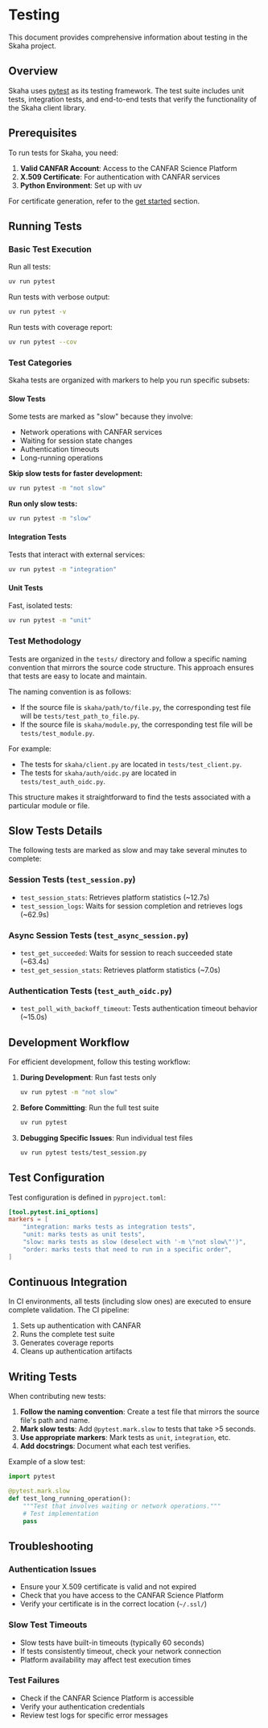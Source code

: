 # Testing

This document provides comprehensive information about testing in the Skaha project.

## Overview

Skaha uses [pytest](https://pytest.org/) as its testing framework. The test suite includes unit tests, integration tests, and end-to-end tests that verify the functionality of the Skaha client library.

## Prerequisites

To run tests for Skaha, you need:

1. **Valid CANFAR Account**: Access to the CANFAR Science Platform
2. **X.509 Certificate**: For authentication with CANFAR services
3. **Python Environment**: Set up with uv

For certificate generation, refer to the [get started](get-started.md) section.

## Running Tests

### Basic Test Execution

Run all tests:
```bash
uv run pytest
```

Run tests with verbose output:
```bash
uv run pytest -v
```

Run tests with coverage report:
```bash
uv run pytest --cov
```

### Test Categories

Skaha tests are organized with markers to help you run specific subsets:

#### Slow Tests

Some tests are marked as "slow" because they involve:
- Network operations with CANFAR services
- Waiting for session state changes
- Authentication timeouts
- Long-running operations

**Skip slow tests for faster development:**
```bash
uv run pytest -m "not slow"
```

**Run only slow tests:**
```bash
uv run pytest -m "slow"
```

#### Integration Tests

Tests that interact with external services:
```bash
uv run pytest -m "integration"
```

#### Unit Tests

Fast, isolated tests:
```bash
uv run pytest -m "unit"
```

### Test Methodology

Tests are organized in the `tests/` directory and follow a specific naming convention that mirrors the source code structure. This approach ensures that tests are easy to locate and maintain.

The naming convention is as follows:

- If the source file is `skaha/path/to/file.py`, the corresponding test file will be `tests/test_path_to_file.py`.
- If the source file is `skaha/module.py`, the corresponding test file will be `tests/test_module.py`.

For example:

- The tests for `skaha/client.py` are located in `tests/test_client.py`.
- The tests for `skaha/auth/oidc.py` are located in `tests/test_auth_oidc.py`.

This structure makes it straightforward to find the tests associated with a particular module or file.

## Slow Tests Details

The following tests are marked as slow and may take several minutes to complete:

### Session Tests (`test_session.py`)
- `test_session_stats`: Retrieves platform statistics (~12.7s)
- `test_session_logs`: Waits for session completion and retrieves logs (~62.9s)

### Async Session Tests (`test_async_session.py`)
- `test_get_succeeded`: Waits for session to reach succeeded state (~63.4s)
- `test_get_session_stats`: Retrieves platform statistics (~7.0s)

### Authentication Tests (`test_auth_oidc.py`)
- `test_poll_with_backoff_timeout`: Tests authentication timeout behavior (~15.0s)

## Development Workflow

For efficient development, follow this testing workflow:

1. **During Development**: Run fast tests only
   ```bash
   uv run pytest -m "not slow"
   ```

2. **Before Committing**: Run the full test suite
   ```bash
   uv run pytest
   ```

3. **Debugging Specific Issues**: Run individual test files
   ```bash
   uv run pytest tests/test_session.py
   ```

## Test Configuration

Test configuration is defined in `pyproject.toml`:

```toml
[tool.pytest.ini_options]
markers = [
    "integration: marks tests as integration tests",
    "unit: marks tests as unit tests",
    "slow: marks tests as slow (deselect with '-m \"not slow\"')",
    "order: marks tests that need to run in a specific order",
]
```

## Continuous Integration

In CI environments, all tests (including slow ones) are executed to ensure complete validation. The CI pipeline:

1. Sets up authentication with CANFAR
2. Runs the complete test suite
3. Generates coverage reports
4. Cleans up authentication artifacts

## Writing Tests

When contributing new tests:

1. **Follow the naming convention**: Create a test file that mirrors the source file's path and name.
2. **Mark slow tests**: Add `@pytest.mark.slow` to tests that take >5 seconds.
3. **Use appropriate markers**: Mark tests as `unit`, `integration`, etc.
4. **Add docstrings**: Document what each test verifies.

Example of a slow test:
```python
import pytest

@pytest.mark.slow
def test_long_running_operation():
    """Test that involves waiting or network operations."""
    # Test implementation
    pass
```

## Troubleshooting

### Authentication Issues
- Ensure your X.509 certificate is valid and not expired
- Check that you have access to the CANFAR Science Platform
- Verify your certificate is in the correct location (`~/.ssl/`)

### Slow Test Timeouts
- Slow tests have built-in timeouts (typically 60 seconds)
- If tests consistently timeout, check your network connection
- Platform availability may affect test execution times

### Test Failures
- Check if the CANFAR Science Platform is accessible
- Verify your authentication credentials
- Review test logs for specific error messages

